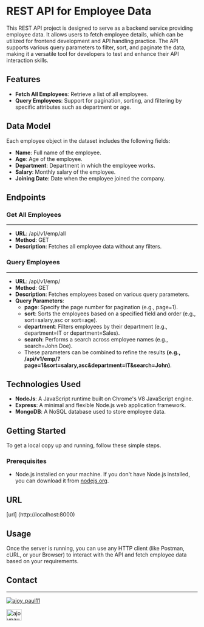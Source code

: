 # REST API for Employee Data

This REST API project is designed to serve as a backend service providing employee data. It allows users to fetch employee details, which can be utilized for frontend development and API handling practice. The API supports various query parameters to filter, sort, and paginate the data, making it a versatile tool for developers to test and enhance their API interaction skills.

## Features

- **Fetch All Employees**: Retrieve a list of all employees.
- **Query Employees**: Support for pagination, sorting, and filtering by specific attributes such as department or age.

## Data Model

Each employee object in the dataset includes the following fields:

- **Name**: Full name of the employee.
- **Age**: Age of the employee.
- **Department**: Department in which the employee works.
- **Salary**: Monthly salary of the employee.
- **Joining Date**: Date when the employee joined the company.

## Endpoints

### Get All Employees

---

- **URL**: /api/v1/emp/all
- **Method**: GET
- **Description**: Fetches all employee data without any filters.

### Query Employees

---

- **URL**: /api/v1/emp/
- **Method**: GET
- **Description**: Fetches employees based on various query parameters.
- **Query Parameters**: <br>
  - **page**: Specify the page number for pagination (e.g., page=1).
  - **sort**: Sorts the employees based on a specified field and order (e.g., sort=salary,asc or sort=age).
  - **department**: Filters employees by their department (e.g., department=IT or department=Sales).
  - **search**: Performs a search across employee names (e.g., search=John Doe).
  - These parameters can be combined to refine the results **(e.g., /api/v1/emp/?page=1&sort=salary,asc&department=IT&search=John)**.

## Technologies Used

- **NodeJs**: A JavaScript runtime built on Chrome's V8 JavaScript engine.
- **Express**: A minimal and flexible Node.js web application framework.
- **MongoDB**: A NoSQL database used to store employee data.

## Getting Started

To get a local copy up and running, follow these simple steps.

### Prerequisites

- Node.js installed on your machine. If you don't have Node.js installed, you can download it from [nodejs.org](https://nodejs.org/).

## URL

[url] (http://localhost:8000)

## Usage

Once the server is running, you can use any HTTP client (like Postman, cURL, or your Browser) to interact with the API and fetch employee data based on your requirements.

## Contact

---

<p align="left"> <a href="https://twitter.com/ajoy_paul11" target="blank"><img src="https://img.shields.io/twitter/follow/ajoy_paul11?logo=twitter&style=for-the-badge" alt="ajoy_paul11" /></a> </p>

<a href="https://linkedin.com/in/ajoypaul" target="blank"><img align="center" src="https://raw.githubusercontent.com/rahuldkjain/github-profile-readme-generator/master/src/images/icons/Social/linked-in-alt.svg" alt="ajoypaul" height="30" width="40" /></a>
